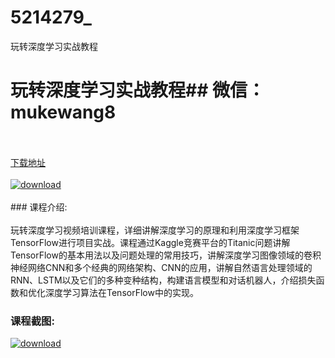 # 5214279_
玩转深度学习实战教程
# 玩转深度学习实战教程## 微信：mukewang8
<br/></br>[下载地址](http://www.36tz.cn/article/5214279 "下载地址")
<br/></br>[![download](http://36tz.cn/muke_img/2020_07_1-26-300x202.png "下载地址")](http://www.36tz.cn/article/5214279 "下载地址")
<br/></br>### 课程介绍:<br/></br>玩转深度学习视频培训课程，详细讲解深度学习的原理和利用深度学习框架TensorFlow进行项目实战。课程通过Kaggle竞赛平台的Titanic问题讲解TensorFlow的基本用法以及问题处理的常用技巧，讲解深度学习图像领域的卷积神经网络CNN和多个经典的网络架构、CNN的应用，讲解自然语言处理领域的RNN、LSTM以及它们的多种变种结构，构建语言模型和对话机器人，介绍损失函数和优化深度学习算法在TensorFlow中的实现。

### 课程截图:
[![download](http://36tz.cn/muke_img/2020_07_2-30.png "下载地址")](http://www.36tz.cn/article/5214279 "下载地址")
